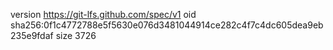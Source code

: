 version https://git-lfs.github.com/spec/v1
oid sha256:0f1c4772788e5f5630e076d3481044914ce282c4f7c4dc605dea9eb235e9fdaf
size 3726
